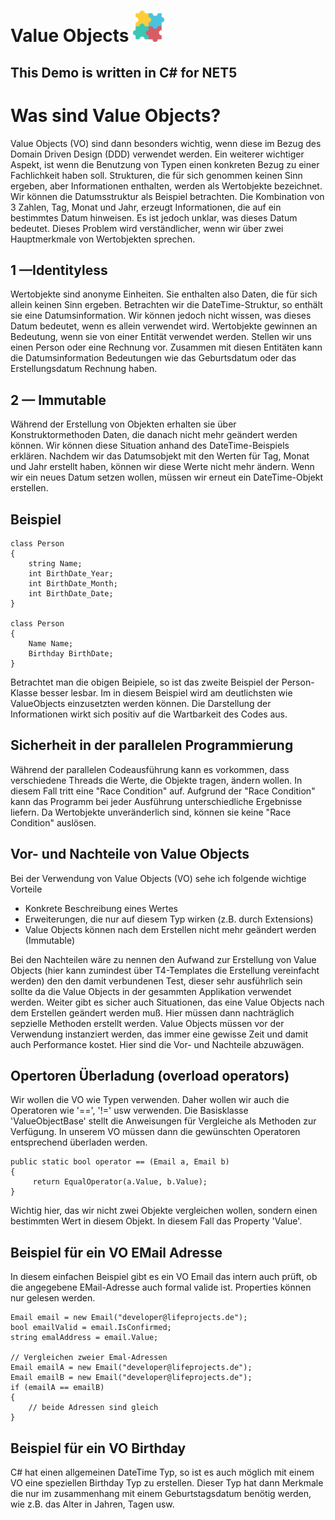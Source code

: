 # Value Objects <img src="./ValueObject.png" style="width:50px;"/>
## This Demo is written in C# for NET5

# Was sind Value Objects?
Value Objects (VO) sind dann besonders wichtig, wenn diese im Bezug des Domain Driven Design (DDD) verwendet werden. Ein weiterer wichtiger Aspekt, ist wenn die Benutzung von Typen 
einen konkreten Bezug zu einer Fachlichkeit haben soll. Strukturen, die für sich genommen keinen Sinn ergeben, aber Informationen enthalten, werden als Wertobjekte bezeichnet. 
Wir können die Datumsstruktur als Beispiel betrachten. Die Kombination von 3 Zahlen, Tag, Monat und Jahr, erzeugt Informationen, die auf ein bestimmtes Datum hinweisen. Es ist jedoch unklar, was dieses Datum bedeutet. Dieses Problem wird verständlicher, wenn wir über zwei Hauptmerkmale von Wertobjekten sprechen.

## 1 —Identityless
Wertobjekte sind anonyme Einheiten. Sie enthalten also Daten, die für sich allein keinen Sinn ergeben. Betrachten wir die DateTime-Struktur, so enthält sie eine Datumsinformation. 
Wir können jedoch nicht wissen, was dieses Datum bedeutet, wenn es allein verwendet wird. Wertobjekte gewinnen an Bedeutung, wenn sie von einer Entität verwendet werden. 
Stellen wir uns einen Person oder eine Rechnung vor. Zusammen mit diesen Entitäten kann die Datumsinformation Bedeutungen wie das Geburtsdatum oder das Erstellungsdatum Rechnung haben.

## 2 — Immutable
Während der Erstellung von Objekten erhalten sie über Konstruktormethoden Daten, die danach nicht mehr geändert werden können. Wir können diese Situation anhand des DateTime-Beispiels erklären. Nachdem wir das Datumsobjekt mit den Werten für Tag, Monat und Jahr erstellt haben, können wir diese Werte nicht mehr ändern. Wenn wir ein neues Datum setzen wollen, müssen wir erneut ein DateTime-Objekt erstellen.

## Beispiel
```
class Person
{
    string Name;
    int BirthDate_Year;
    int BirthDate_Month;
    int BirthDate_Date;
}

class Person
{
    Name Name;
    Birthday BirthDate;
}
```
Betrachtet man die obigen Beipiele, so ist das zweite Beispiel der Person-Klasse besser lesbar. Im in diesem Beispiel wird am deutlichsten wie ValueObjects einzusetzten werden können. Die Darstellung der Informationen wirkt sich positiv auf die Wartbarkeit des Codes aus.

## Sicherheit in der parallelen Programmierung
Während der parallelen Codeausführung kann es vorkommen, dass verschiedene Threads die Werte, die Objekte tragen, ändern wollen. In diesem Fall tritt eine "Race Condition" auf. Aufgrund der "Race Condition" kann das Programm bei jeder Ausführung unterschiedliche Ergebnisse liefern. Da Wertobjekte unveränderlich sind, können sie keine "Race Condition" auslösen.

## Vor- und Nachteile von Value Objects
Bei der Verwendung von Value Objects (VO) sehe ich folgende wichtige Vorteile
- Konkrete Beschreibung eines Wertes
- Erweiterungen, die nur auf diesem Typ wirken (z.B. durch Extensions)
- Value Objects können nach dem Erstellen nicht mehr geändert werden (Immutable)

Bei den Nachteilen wäre zu nennen den Aufwand zur Erstellung von Value Objects (hier kann zumindest über T4-Templates die Erstellung vereinfacht werden) den den damit verbundenen Test, dieser sehr ausführlich sein sollte da die Value Objects in der gesammten Applikation verwendet werden.
Weiter gibt es sicher auch Situationen, das eine Value Objects nach dem Erstellen geändert werden muß. Hier müssen dann nachträglich sepzielle Methoden erstellt werden.
Value Objects müssen vor der Verwendung instanziert werden, das immer eine gewisse Zeit und damit auch Performance kostet. Hier sind die Vor- und Nachteile abzuwägen.

## Opertoren Überladung (overload operators)
Wir wollen die VO wie Typen verwenden. Daher wollen wir auch die Operatoren wie '==', '!=' usw verwenden. Die Basisklasse 'ValueObjectBase' stellt die Anweisungen für Vergleiche als Methoden zur Verfügung.
In unserem VO müssen dann die gewünschten Operatoren entsprechend überladen werden.
```
public static bool operator == (Email a, Email b)
{
     return EqualOperator(a.Value, b.Value);
}
```
Wichtig hier, das wir nicht zwei Objekte vergleichen wollen, sondern einen bestimmten Wert in diesem Objekt. In diesem Fall das Property 'Value'.

## Beispiel für ein VO EMail Adresse

In diesem einfachen Beispiel gibt es ein VO Email das intern auch prüft, ob die angegebene EMail-Adresse auch formal valide ist. Properties können nur gelesen werden.
```
Email email = new Email("developer@lifeprojects.de");
bool emailValid = email.IsConfirmed;
string emalAddress = email.Value;

// Vergleichen zweier Emal-Adressen
Email emailA = new Email("developer@lifeprojects.de");
Email emailB = new Email("developer@lifeprojects.de");
if (emailA == emailB)
{
    // beide Adressen sind gleich
}
```

## Beispiel für ein VO Birthday
C# hat einen allgemeinen DateTime Typ, so ist es auch möglich mit einem VO eine speziellen Birthday Typ zu erstellen. Dieser Typ hat dann Merkmale die nur im zusammenhang 
mit einem Geburtstagsdatum benötig werden, wie z.B. das Alter in Jahren, Tagen usw.
